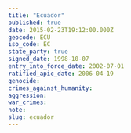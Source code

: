 ```yaml
---
title: "Ecuador"
published: true
date: 2015-02-23T19:12:00.000Z
geocode: ECU
iso_code: EC
state_party: true
signed_date: 1998-10-07
entry_into_force_date: 2002-07-01
ratified_apic_date: 2006-04-19
genocide:
crimes_against_humanity:
aggression:
war_crimes:
note:
slug: ecuador
---
```


